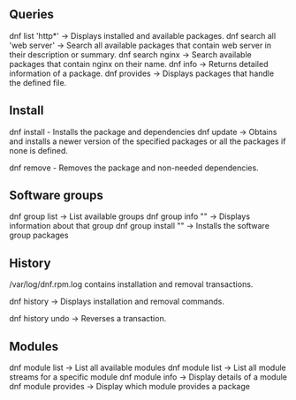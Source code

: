## Queries

dnf list 'http*' -> Displays installed and available packages.
dnf search all 'web server' -> Search all available packages that contain web server in their description or summary.
dnf search nginx -> Search available packages that contain nginx on their name.
dnf info <package> -> Returns detailed information of a package.
dnf provides <file> -> Displays packages that handle the defined file.

## Install

dnf install <package> - Installs the package and dependencies
dnf update -> Obtains and installs a newer version of the specified packages or all the packages if none is defined.

dnf remove <package> - Removes the package and non-needed dependencies.


## Software groups

dnf group list -> List available groups
dnf group info "<group name>" -> Displays information about that group
dnf group install "<group name>" -> Installs the software group packages

## History

/var/log/dnf.rpm.log contains installation and removal transactions.

dnf history -> Displays installation and removal commands.

dnf history undo -> Reverses a transaction.

## Modules

dnf module list -> List all available modules
dnf module list <module-name> -> List all module streams for a specific module
dnf module info <module-name> -> Display details of a module
dnf module provides <package> -> Display which module provides a package